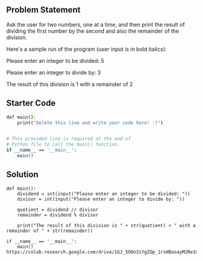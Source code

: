 ## Problem Statement

Ask the user for two numbers, one at a time, and then print the result of dividing the first number by the second and also the remainder of the division. 

Here's a sample run of the program (user input is in bold italics):

Please enter an integer to be divided: 5

Please enter an integer to divide by: 3

The result of this division is 1 with a remainder of 2

## Starter Code

```bash
def main():
    print("Delete this line and write your code here! :)")


# This provided line is required at the end of
# Python file to call the main() function.
if __name__ == '__main__':
    main()
```

## Solution


```
def main():
    dividend = int(input("Please enter an integer to be divided: "))
    divisor = int(input("Please enter an integer to divide by: "))

    quotient = dividend // divisor
    remainder = dividend % divisor
    
    print("The result of this division is " + str(quotient) + " with a remainder of " + str(remainder))

if __name__ == '__main__':
    main()
https://colab.research.google.com/drive/1GJ_5OOn3iYgZOp_1rsHBooayM2Re3xmT#scrollTo=rsxtwRX7siE6&line=12&uniqifier=1
